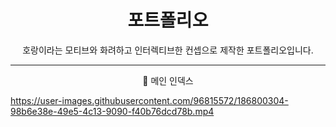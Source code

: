 <h1 align = 'center'> 포트폴리오 </h1>

<p align = 'center'> 호랑이라는 모티브와 화려하고 인터렉티브한 컨셉으로 제작한 포트폴리오입니다.</p>

---

<p align = 'center'> 📌 메인 인덱스</p>

https://user-images.githubusercontent.com/96815572/186800304-98b6e38e-49e5-4c13-9090-f40b76dcd78b.mp4
